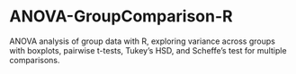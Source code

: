 # ANOVA-GroupComparison-R
ANOVA analysis of group data with R, exploring variance across groups with boxplots, pairwise t-tests, Tukey’s HSD, and Scheffe’s test for multiple comparisons.
